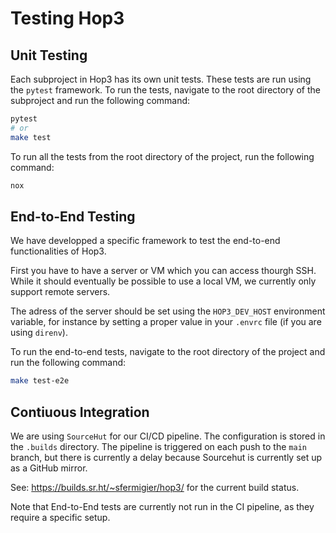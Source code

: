 # Testing Hop3

## Unit Testing

Each subproject in Hop3 has its own unit tests. These tests are run using the `pytest` framework. To run the tests, navigate to the root directory of the subproject and run the following command:

```bash
pytest
# or
make test
```

To run all the tests from the root directory of the project, run the following command:

```bash
nox
```

## End-to-End Testing

We have developped a specific framework to test the end-to-end functionalities of Hop3.

First you have to have a server or VM which you can access thourgh SSH. While it should eventually be possible to use a local VM, we currently only support remote servers.

The adress of the server should be set using the `HOP3_DEV_HOST` environment variable, for instance by setting a proper value in your `.envrc` file (if you are using `direnv`).

To run the end-to-end tests, navigate to the root directory of the project and run the following command:

```bash
make test-e2e
```

## Contiuous Integration

We are using `SourceHut` for our CI/CD pipeline. The configuration is stored in the `.builds` directory. The pipeline is triggered on each push to the `main` branch, but there is currently a delay because Sourcehut is currently set up as a GitHub mirror.

See: <https://builds.sr.ht/~sfermigier/hop3/> for the current build status.

Note that End-to-End tests are currently not run in the CI pipeline, as they require a specific setup.
